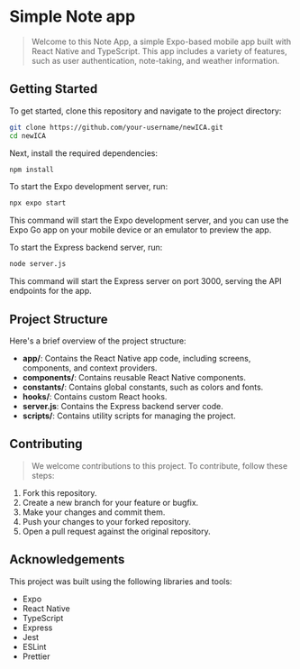 # Simple Note app

> Welcome to this Note App, a simple Expo-based mobile app built with React Native and TypeScript. This app includes a variety of features, such as user authentication, note-taking, and weather information.

## Getting Started

To get started, clone this repository and navigate to the project directory:

```bash
git clone https://github.com/your-username/newICA.git
cd newICA
```

Next, install the required dependencies:

```bash
npm install
```

To start the Expo development server, run:

```bash
npx expo start
```

This command will start the Expo development server, and you can use the Expo Go app on your mobile device or an emulator to preview the app.

To start the Express backend server, run:

```bash
node server.js
```

This command will start the Express server on port 3000, serving the API endpoints for the app.

## Project Structure

Here's a brief overview of the project structure:

- **app/**: Contains the React Native app code, including screens, components, and context providers.
- **components/**: Contains reusable React Native components.
- **constants/**: Contains global constants, such as colors and fonts.
- **hooks/**: Contains custom React hooks.
- **server.js**: Contains the Express backend server code.
- **scripts/**: Contains utility scripts for managing the project.

## Contributing

> We welcome contributions to this project. To contribute, follow these steps:

1. Fork this repository.
2. Create a new branch for your feature or bugfix.
3. Make your changes and commit them.
4. Push your changes to your forked repository.
5. Open a pull request against the original repository.

## Acknowledgements

This project was built using the following libraries and tools:

- Expo
- React Native
- TypeScript
- Express
- Jest
- ESLint
- Prettier

